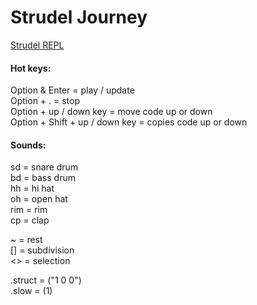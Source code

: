 # Strudel Journey

[Strudel REPL](https://strudel.cc/)   

#### Hot keys:
Option & Enter = play / update   
Option + . = stop   
Option + up / down key = move code up or down   
Option + Shift + up / down key = copies code up or down


#### Sounds:
sd = snare drum   
bd = bass drum   
hh = hi hat   
oh = open hat   
rim = rim   
cp = clap   

~ = rest   
[] = subdivision   
<> = selection  

.struct = ("1 0 0")   
.slow = (1)   
